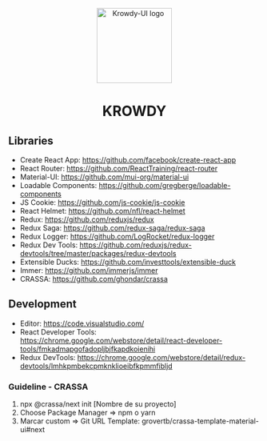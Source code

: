 <p align="center">
  <a href="https://ui.krowdy.com/" rel="noopener" target="_blank"><img width="150" src="https://s3.amazonaws.com/cdn.krowdy.com/media/images/krowdy-home.svg" alt="Krowdy-UI logo"></a></p>
</p>

<h1 align="center">KROWDY</h1>


## Libraries

* Create React App: https://github.com/facebook/create-react-app
* React Router: https://github.com/ReactTraining/react-router
* Material-UI: https://github.com/mui-org/material-ui
* Loadable Components: https://github.com/gregberge/loadable-components
* JS Cookie: https://github.com/js-cookie/js-cookie
* React Helmet: https://github.com/nfl/react-helmet
* Redux: https://github.com/reduxjs/redux
* Redux Saga: https://github.com/redux-saga/redux-saga
* Redux Logger: https://github.com/LogRocket/redux-logger
* Redux Dev Tools: https://github.com/reduxjs/redux-devtools/tree/master/packages/redux-devtools
* Extensible Ducks: https://github.com/investtools/extensible-duck
* Immer: https://github.com/immerjs/immer
* CRASSA: https://github.com/ghondar/crassa

## Development

* Editor: https://code.visualstudio.com/
* React Developer Tools: https://chrome.google.com/webstore/detail/react-developer-tools/fmkadmapgofadopljbjfkapdkoienihi
* Redux DevTools: https://chrome.google.com/webstore/detail/redux-devtools/lmhkpmbekcpmknklioeibfkpmmfibljd


### Guideline - CRASSA

1) npx @crassa/next init [Nombre de su proyecto]
2) Choose Package Manager => npm o yarn
3) Marcar custom
  => Git URL Template: grovertb/crassa-template-material-ui#next

